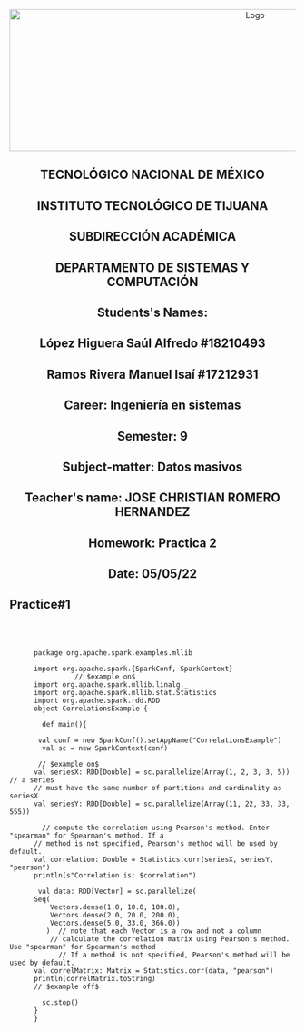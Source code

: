 <p align="center">
    <img alt="Logo" src="https://www.tijuana.tecnm.mx/wp-content/uploads/2021/08/liston-de-logos-oficiales-educacion-tecnm-FEB-2021.jpg" width=850 height=250>
</p>

<H2><p align="Center">TECNOLÓGICO NACIONAL DE MÉXICO</p></H2>

<H2><p align="Center">INSTITUTO TECNOLÓGICO DE TIJUANA</p></H2>

<H2><p align="Center">SUBDIRECCIÓN ACADÉMICA</p></H2>

<H2><p align="Center">DEPARTAMENTO DE SISTEMAS Y COMPUTACIÓN</p></H2>

<H2><p align="Center">Students's Names: </p></H2>

<H2><p align="Center">López Higuera Saúl Alfredo #18210493</p></H2>

<H2><p align="Center">Ramos Rivera Manuel Isaí #17212931</p></H2>

<H2><p align="Center">Career: Ingeniería en sistemas</p></H2>

<H2><p align="Center">Semester: 9 </p></H2>

<H2><p align="Center">Subject-matter: Datos masivos</p></H2>

<H2><p align="Center">Teacher's name: JOSE CHRISTIAN ROMERO HERNANDEZ</p></H2>

<H2><p align="Center">Homework: Practica 2</p></H2>

<H2><p align="Center">Date: 05/05/22</p></H2>


## Practice#1 
<BR>
</BR>
          
          package org.apache.spark.examples.mllib

          import org.apache.spark.{SparkConf, SparkContext}
                    // $example on$
          import org.apache.spark.mllib.linalg._
          import org.apache.spark.mllib.stat.Statistics
          import org.apache.spark.rdd.RDD
          object CorrelationsExample {

            def main(){

           val conf = new SparkConf().setAppName("CorrelationsExample")
            val sc = new SparkContext(conf)

           // $example on$
          val seriesX: RDD[Double] = sc.parallelize(Array(1, 2, 3, 3, 5))  // a series
          // must have the same number of partitions and cardinality as seriesX
          val seriesY: RDD[Double] = sc.parallelize(Array(11, 22, 33, 33, 555))

            // compute the correlation using Pearson's method. Enter "spearman" for Spearman's method. If a
          // method is not specified, Pearson's method will be used by default.
          val correlation: Double = Statistics.corr(seriesX, seriesY, "pearson")
          println(s"Correlation is: $correlation")

           val data: RDD[Vector] = sc.parallelize(
          Seq(
              Vectors.dense(1.0, 10.0, 100.0),
              Vectors.dense(2.0, 20.0, 200.0),
              Vectors.dense(5.0, 33.0, 366.0))
             )  // note that each Vector is a row and not a column
              // calculate the correlation matrix using Pearson's method. Use "spearman" for Spearman's method
                // If a method is not specified, Pearson's method will be used by default.
          val correlMatrix: Matrix = Statistics.corr(data, "pearson")
          println(correlMatrix.toString)
          // $example off$

            sc.stop()
          }
          }

